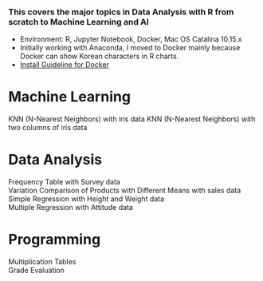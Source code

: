 ### This covers the major topics in Data Analysis with R from scratch to Machine Learning and AI

* Environment: R, Jupyter Notebook, Docker, Mac OS Catalina 10.15.x
* Initially working with Anaconda, I moved to Docker mainly because Docker can show Korean characters in R charts.
* [Install Guideline for Docker](https://datascienceschool.net/view-notebook/03c5b5a96a614ee588a74f05c720e67c/)

# Machine Learning
KNN (N-Nearest Neighbors) with iris data
KNN (N-Nearest Neighbors) with two columns of iris data


# Data Analysis
Frequency Table with Survey data  
Variation Comparison of Products with Different Means with sales data  
Simple Regression with Height and Weight data  
Multiple Regression with Attitude data  

# Programming
Multiplication Tables  
Grade Evaluation
